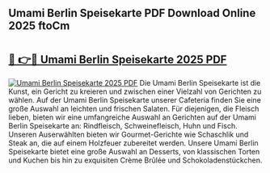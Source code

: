 ## Umami Berlin Speisekarte PDF Download Online 2025 ftoCm

# <h2><a href="http://gcbexl.nevu.top/?p=Umami+Berlin+Speisekarte">🔗 👉🔴 Umami Berlin Speisekarte 2025 PDF</a></h2>

[![Umami Berlin Speisekarte 2025 PDF](https://i.imgur.com/dBaPXMq.png)](http://gcbexl.nevu.top/?p=Umami+Berlin+Speisekarte)
Die Umami Berlin Speisekarte ist die Kunst, ein Gericht zu kreieren und zwischen einer Vielzahl von Gerichten zu wählen. Auf der Umami Berlin Speisekarte unserer Cafeteria finden Sie eine große Auswahl an leichten und frischen Salaten. Für diejenigen, die Fleisch lieben, bieten wir eine umfangreiche Auswahl an Gerichten auf der Umami Berlin Speisekarte an: Rindfleisch, Schweinefleisch, Huhn und Fisch. Unseren Auserwählten bieten wir Gourmet-Gerichte wie Schaschlik und Steak an, die auf einem Holzfeuer zubereitet werden. Unsere Umami Berlin Speisekarte bietet eine große Auswahl an Desserts, von klassischen Torten und Kuchen bis hin zu exquisiten Crème Brûlée und Schokoladenstückchen.
